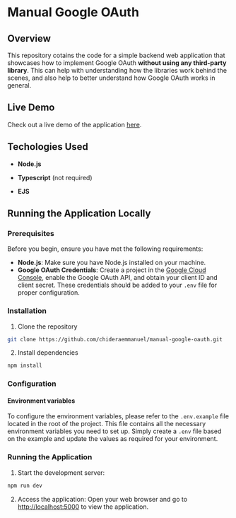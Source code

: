 # Manual Google OAuth

## Overview

This repository cotains the code for a simple backend web application that showcases how to implement Google OAuth **without using any third-party library**. This can help with understanding how the libraries work behind the scenes, and also help to better understand how Google OAuth works in general.

## Live Demo

Check out a live demo of the application [here]().

## Techologies Used

- **Node.js**

- **Typescript** (not required)

- **EJS**

## Running the Application Locally

### Prerequisites

Before you begin, ensure you have met the following requirements:

- **Node.js**: Make sure you have Node.js installed on your machine.
- **Google OAuth Credentials**: Create a project in the [Google Cloud Console](https://console.cloud.google.com), enable the Google OAuth API, and obtain your client ID and client secret. These credentials should be added to your `.env` file for proper configuration.

### Installation

1. Clone the repository

```bash
git clone https://github.com/chideraemmanuel/manual-google-oauth.git
```

2. Install dependencies

```bash
npm install
```

### Configuration

#### Environment variables

To configure the environment variables, please refer to the `.env.example` file located in the root of the project. This file contains all the necessary environment variables you need to set up. Simply create a `.env` file based on the example and update the values as required for your environment.

### Running the Application

1. Start the development server:

```bash
npm run dev
```

2. Access the application: Open your web browser and go to [http://localhost:5000](http://localhost:3000) to view the application.
